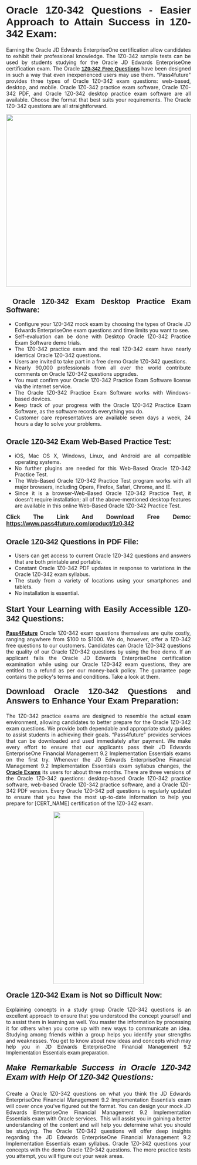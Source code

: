 <h1 style="text-align: justify;"><span style="font-family:Tahoma,Geneva,sans-serif;"><strong>Oracle 1Z0-342 Questions - Easier Approach to Attain Success in 1Z0-342 Exam:</strong></span></h1>

<p style="text-align: justify;">Earning the Oracle JD Edwards EnterpriseOne certification allow candidates to exhibit their professional knowledge. The 1Z0-342 sample tests can be used by students studying for the Oracle JD Edwards EnterpriseOne certification exam. The Oracle <a href="https://www.pass4future.com/questions/oracle/1z0-342" target="_blank"><span style="font-family:Tahoma,Geneva,sans-serif;"><strong>1Z0-342 Free Questions</strong></span></a> have been designed in such a way that even inexperienced users may use them. "Pass4future" provides three types of Oracle 1Z0-342 exam questions: web-based, desktop, and mobile. Oracle 1Z0-342 practice exam software, Oracle 1Z0-342 PDF, and Oracle 1Z0-342 desktop practice exam software are all available. Choose the format that best suits your requirements. The Oracle 1Z0-342 questions are all straightforward.</p>

<p style="text-align: justify;"><a href="https://www.pass4future.com/product/1z0-342" target="_blank"><img alt="" src="https://lh3.googleusercontent.com/pw/AM-JKLU5_aushiRQbaoUdVonD_1om6esFnUm_j21jdeI1V3aesz_ETcO2Y8QVj0ZamD1vJ__MzXKNoh3XzzrDTXgudBuMwEatvdphNwcixeZDIncATvFdVanIchOfqVuIJHbWkG03KYMH2pwXnb7WaAnvI3g=w1366-h490-no?authuser=0" style="width: 100%; height: 470px;" /></a></p>

<h2 style="text-align: justify;"><strong><span style="font-family:Tahoma,Geneva,sans-serif;"><span style="font-size:20px;"> Oracle 1Z0-342 Exam Desktop Practice Exam Software:</span></span></strong></h2>

<ul>
	<li style="text-align: justify;">Configure your 1Z0-342 mock exam by choosing the types of Oracle JD Edwards EnterpriseOne exam questions and time limits you want to see.</li>
	<li style="text-align: justify;">Self-evaluation can be done with Desktop Oracle 1Z0-342 Practice Exam Software demo trials.</li>
	<li style="text-align: justify;">The 1Z0-342 practice exam and the real 1Z0-342 exam have nearly identical Oracle 1Z0-342 questions.</li>
	<li style="text-align: justify;">Users are invited to take part in a free demo Oracle 1Z0-342 questions.</li>
	<li style="text-align: justify;">Nearly 90,000 professionals from all over the world contribute comments on Oracle 1Z0-342 questions upgrades.</li>
	<li style="text-align: justify;">You must confirm your Oracle 1Z0-342 Practice Exam Software license via the internet service.</li>
	<li style="text-align: justify;">The Oracle 1Z0-342 Practice Exam Software works with Windows-based devices.</li>
	<li style="text-align: justify;">Keep track of your progress with the Oracle 1Z0-342 Practice Exam Software, as the software records everything you do.</li>
	<li style="text-align: justify;">Customer care representatives are available seven days a week, 24 hours a day to solve your problems.</li>
</ul>

<h2 style="text-align: justify;"><span style="font-family:Tahoma,Geneva,sans-serif;"><strong><span style="font-size:20px;">Oracle 1Z0-342 Exam Web-Based Practice Test:</span></strong></span></h2>

<ul>
	<li style="text-align: justify;">iOS, Mac OS X, Windows, Linux, and Android are all compatible operating systems.</li>
	<li style="text-align: justify;">No further plugins are needed for this Web-Based Oracle 1Z0-342 Practice Test.</li>
	<li style="text-align: justify;">The Web-Based Oracle 1Z0-342 Practice Test program works with all major browsers, including Opera, Firefox, Safari, Chrome, and IE.</li>
	<li style="text-align: justify;">Since it is a browser-Web-Based Oracle 1Z0-342 Practice Test, it doesn't require installation; all of the above-mentioned desktop features are available in this online Web-Based Oracle 1Z0-342 Practice Test.</li>
</ul>

<p style="text-align: justify;"><span style="font-family:Tahoma,Geneva,sans-serif;"><span style="font-size:16px;"><strong>Click The Link And Download Free Demo:</strong></span></span> <a href="https://www.pass4future.com/product/1z0-342" target="_blank"><span style="font-family:Tahoma,Geneva,sans-serif;"><span style="font-size:16px;"><strong>https://www.pass4future.com/product/1z0-342</strong></span></span></a></p>

<h2 style="text-align: justify;"><strong><span style="font-family:Tahoma,Geneva,sans-serif;"><span style="font-size:20px;">Oracle 1Z0-342 Questions in PDF File:</span></span></strong></h2>

<ul>
	<li style="text-align: justify;">Users can get access to current Oracle 1Z0-342 questions and answers that are both printable and portable.</li>
	<li style="text-align: justify;">Constant Oracle 1Z0-342 PDF updates in response to variations in the Oracle 1Z0-342 exam syllabus.</li>
	<li style="text-align: justify;">The study from a variety of locations using your smartphones and tablets.</li>
	<li style="text-align: justify;">No installation is essential.</li>
</ul>

<h3 style="text-align: justify;"><span style="font-family:Tahoma,Geneva,sans-serif;"><strong><span style="font-size:22px;">Start Your Learning with Easily Accessible 1Z0-342 Questions:</span></strong></span></h3>

<p style="text-align: justify;"><strong><a href="https://www.pass4future.com/" target="_blank">Pass4Future</a></strong> Oracle 1Z0-342 exam questions themselves are quite costly, ranging anywhere from $100 to $1000. We do, however, offer a 1Z0-342 free questions to our customers. Candidates can Oracle 1Z0-342 questions the quality of our Oracle 1Z0-342 questions by using the free demo. If an applicant fails the Oracle JD Edwards EnterpriseOne certification examination while using our Oracle 1Z0-342 exam questions, they are entitled to a refund as per our money-back policy. The guarantee page contains the policy's terms and conditions. Take a look at them.</p>

<h4 style="text-align: justify;"><strong><span style="font-family:Tahoma,Geneva,sans-serif;"><span style="font-size:22px;">Download Oracle 1Z0-342 Questions and Answers to Enhance Your Exam Preparation:</span></span></strong></h4>

<p style="text-align: justify;">The 1Z0-342 practice exams are designed to resemble the actual exam environment, allowing candidates to better prepare for the Oracle 1Z0-342 exam questions. We provide both dependable and appropriate study guides to assist students in achieving their goals. “Pass4future” provides services that can be downloaded and used immediately after payment. We make every effort to ensure that our applicants pass their JD Edwards EnterpriseOne Financial Management 9.2 Implementation Essentials exams on the first try. Whenever the JD Edwards EnterpriseOne Financial Management 9.2 Implementation Essentials exam syllabus changes, the <strong><a href="https://www.pass4future.com/oracle" target="_blank">Oracle Exams</a></strong> its users for about three months. There are three versions of the Oracle 1Z0-342 questions: desktop-based Oracle 1Z0-342 practice software, web-based Oracle 1Z0-342 practice software, and a Oracle 1Z0-342 PDF version. Every Oracle 1Z0-342 pdf questions is regularly updated to ensure that you have the most up-to-date information to help you prepare for [CERT_NAME] certification of the 1Z0-342 exam.</p>

<p style="text-align: center;"><a href="https://www.pass4future.com/product/1z0-342" target="_blank"><img alt="" src="https://lh3.googleusercontent.com/pw/AM-JKLV3yUm3jiqqIo1xIsj1VJ_UeysYexQY-pRYO0rIFl3vg11QZioN-gzffpw2AfKqFynWuvoXOreWrWS0swpr4xmOSWfwII2jvatteuqrfxiWGFBSHPiZUCoi33jqeymK5dmu-0enyX6tayRCAMHw05jv=s617-no?authuser=0" style="width: 70%; height: 470px;" /></a></p>

<h4 style="text-align: justify;"><strong><span style="font-family:Tahoma,Geneva,sans-serif;"><span style="font-size:20px;">Oracle 1Z0-342 Exam is Not so Difficult Now:</span></span></strong></h4>

<p style="text-align: justify;">Explaining concepts in a study group Oracle 1Z0-342 questions is an excellent approach to ensure that you understood the concept yourself and to assist them in learning as well. You master the information by processing it for others when you come up with new ways to communicate an idea. Studying among friends within a group helps you identify your strengths and weaknesses. You get to know about new ideas and concepts <span style="font-family:Tahoma,Geneva,sans-serif;">which may help you in JD Edwards EnterpriseOne Financial Management 9.2 Implementation Essentials exam preparation.</span></p>

<h5 style="text-align: justify;"><span style="font-family:Tahoma,Geneva,sans-serif;"><span style="font-size:22px;"><strong>Make Remarkable Success in Oracle 1Z0-342 Exam with Help Of 1Z0-342 Questions:</strong></span></span></h5>

<p style="text-align: justify;">Create a Oracle 1Z0-342 questions on what you think the JD Edwards EnterpriseOne Financial Management 9.2 Implementation Essentials exam will cover once you've figured out the format. You can design your mock JD Edwards EnterpriseOne Financial Management 9.2 Implementation Essentials exam with Oracle services.  This will assist you in gaining a better understanding of the content and will help you determine what you should be studying. The Oracle 1Z0-342 questions will offer deep insights regarding the JD Edwards EnterpriseOne Financial Management 9.2 Implementation Essentials exam syllabus. Oracle 1Z0-342 questions your concepts with the demo Oracle 1Z0-342 questions. The more practice tests you attempt, you will figure out your weak areas.</p>
